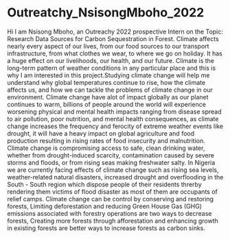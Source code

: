 # Outreatchy_NsisongMboho_2022
Hi I am Nsisong Mboho, an Outreachy 2022 prospective Intern on the Topic: Research Data Sources for Carbon Sequestration in Forest.
Climate affects nearly every aspect of our lives, from our food sources to our transport infrastructure, from what clothes we wear, to where we go on holiday. It has a huge effect on our livelihoods, our health, and our future. Climate is the long-term pattern of weather conditions in any particular place and this is why I am interested in this project.Studying climate change will help me understand why global temperatures continue to rise, how the climate affects us, and how we can tackle the problems of climate change in our environment.
Climate change have alot of impact globally as our planet continues to warm, billions of people around the world will experience worsening physical and mental health impacts ranging from disease spread to air pollution, poor nutrition, and mental health consequences, as climate change increases the frequency and ferocity of extreme weather events like drought, it will have a heavy impact on global agriculture and food production resulting in rising rates of food insecurity and malnutrition.
Climate change is compromising access to safe, clean drinking water, whether from drought-induced scarcity, contamination caused by severe storms and floods, or from rising seas making freshwater salty.
In Nigeria we are currently facing effects of climate change such as rising sea levels, weather-related natural disasters, increased drought and overflooding in the South - South region which dispose people of their residents threrby rendering them victims of flood disaster as most of them are occupants of relief camps.
Climate change can be control by conserving and restoring forests, Limiting deforestation and reducing Green House Gas (GHG) emissions associated with forestry operations are two ways to decrease forests, Creating more forests through afforestation and enhancing growth in existing forests are better ways to increase forests as carbon sinks.
